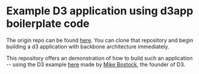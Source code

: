# Example D3 application using d3app boilerplate code

The origin repo can be found [here](https://github.com/Zsailer/d3app). You can clone that repository and begin building a d3 application with backbone architecture immediately.

This repository offers an demonstration of how to build such an application -- using the D3 example [here](http://bl.ocks.org/mbostock/4062045) made by [Mike Bostock](https://github.com/mbostock), the founder of D3. 
